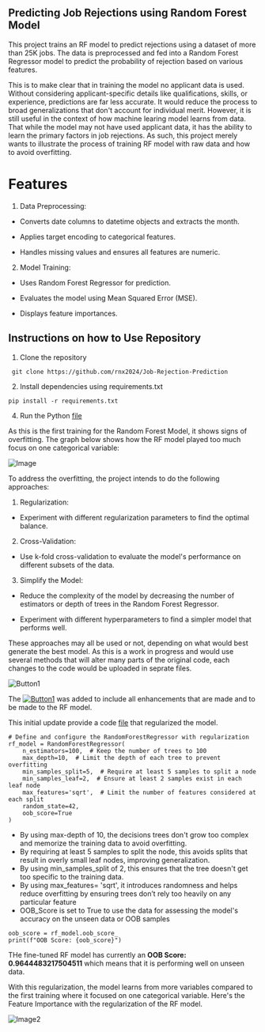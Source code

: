 ## Predicting Job Rejections using Random Forest Model

This project trains an RF model to predict rejections using a dataset of more than 25K jobs. The data is preprocessed and fed into 
a Random Forest Regressor model to predict the probability of rejection based on various features. 

This is to make clear that in training the model no applicant data is used. Without considering applicant-specific details like 
qualifications, skills, or experience, predictions are far less accurate. It would reduce the process to broad generalizations 
that don't account for individual merit. However, it is still useful in the context of how machine learing model learns from data. That
while the model may not have used applicant data, it has the ability to learn the primary factors in job rejections. As such, this project 
merely wants to illustrate the process of training RF model with raw data and how to avoid overfitting.

# Features

1. Data Preprocessing:

  - Converts date columns to datetime objects and extracts the month.

  - Applies target encoding to categorical features.

  - Handles missing values and ensures all features are numeric.

2. Model Training:

  - Uses Random Forest Regressor for prediction.

  - Evaluates the model using Mean Squared Error (MSE).

  - Displays feature importances.

## Instructions on how to Use Repository

1. Clone the repository 

``` git clone https://github.com/rnx2024/Job-Rejection-Prediction```

2. Install dependencies using requirements.txt
   
```pip install -r requirements.txt```

4. Run the Python [file](https://github.com/rnx2024/Job-Rejection-Prediction/blob/main/RF_Predict_Job_Rejections.py)

As this is the first training for the Random Forest Model, it shows signs of overfitting. 
The graph below shows how the RF model played too much focus on one categorical variable: 

![Image](https://github.com/rnx2024/Job-Rejection-Prediction/blob/main/feature_importance_firstprediction.png)

To address the overfitting, the project intends to do the following approaches: 

1. Regularization:

- Experiment with different regularization parameters to find the optimal balance.

2. Cross-Validation:

- Use k-fold cross-validation to evaluate the model's performance on different subsets of the data.

3. Simplify the Model:

- Reduce the complexity of the model by decreasing the number of estimators or depth of trees in the Random Forest Regressor.

- Experiment with different hyperparameters to find a simpler model that performs well.

These approaches may all be used or not, depending on what would best generate the best model. As this is a work in 
progress and would use several methods that will alter many parts of the original code, each changes to the code would be uploaded in seprate files. 

![Button1](https://img.shields.io/badge/UPDATES-Regularization%20of%20the%20Model-red)

The [![Button1](https://img.shields.io/badge/Model-Enhancements%20folder-blue)](https://github.com/rnx2024/Predict-Job-Rejection-Using-Random-Forest/tree/main/Model-Enhancements) was added to include all enhancements that are made and to be made to the RF model. 

This initial update provide a code [file](https://github.com/rnx2024/Predict-Job-Rejection-Using-Random-Forest/blob/main/Model-Enhancements/RF_model_regularized.py) that regularized the model.

```
# Define and configure the RandomForestRegressor with regularization
rf_model = RandomForestRegressor(
    n_estimators=100,  # Keep the number of trees to 100
    max_depth=10,  # Limit the depth of each tree to prevent overfitting
    min_samples_split=5,  # Require at least 5 samples to split a node
    min_samples_leaf=2,  # Ensure at least 2 samples exist in each leaf node
    max_features='sqrt',  # Limit the number of features considered at each split
    random_state=42,
    oob_score=True
)
```
- By using max-depth of 10, the decisions trees don't grow too complex and memorize the training data to avoid overfitting.
- By requiring at least 5 samples to split the node, this avoids splits that result in overly small leaf nodes, improving generalization.
- By using min_samples_split of 2, this ensures that the tree doesn't get too specific to the training data.
- By using max_features= 'sqrt', it introduces randomness and helps reduce overfitting by ensuring trees don’t rely too heavily on any particular feature
- OOB_Score is set to True to use the data for assessing the model's accuracy on the unseen data or OOB samples

```
oob_score = rf_model.oob_score_
print(f"OOB Score: {oob_score}")
```

THe fine-tuned RF model has currently an 
**OOB Score: 0.9644483217504511**
which means that it is performing well on unseen data.

With this regularization, the model learns from more variables compared to the first training where it focused on one categorical variable. Here's the Feature Importance with the regularization of the RF model. 

![Image2](https://github.com/rnx2024/Predict-Job-Rejection-Using-Random-Forest/blob/main/Model-Enhancements/feature-importance-regularization.png)

